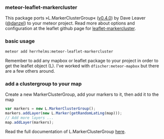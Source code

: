 ### meteor-leaflet-markercluster

This package ports »L.MarkerClusterGroup« ([v0.4.0](https://github.com/Leaflet/Leaflet.markercluster/releases/tag/v0.4.0)) by Dave Leaver ([@danzel](https://github.com/danzel)) to your meteor project.
Read more about options and configuration at the leaflet github page for [leaflet-markercluster](https://github.com/Leaflet/Leaflet.markercluster).

### basic usage

`meteor add herrhelms:meteor-leaflet-markercluster`

Remember to add any mapbox or leaflet package to your project in order to get the leaflet object (L).
I've worked with `dfischer:meteor-mapbox` but there are a few others around.

### add a clustergroup to your map

Create a new MarkerClusterGroup, add your markers to it, then add it to the map

```js
var markers = new L.MarkerClusterGroup();
markers.addLayer(new L.Marker(getRandomLatLng(map)));
// Add more layers ...
map.addLayer(markers);
```

Read the full documentation of L.MarkerClusterGroup [here](https://github.com/Leaflet/Leaflet.markercluster).
